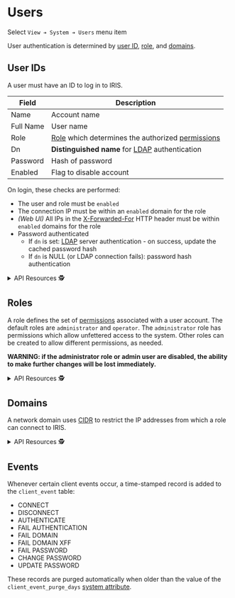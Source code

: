 # Users

Select `View ➔ System ➔ Users` menu item

User authentication is determined by [user ID](#user-ids), [role](#roles),
and [domains](#domains).

## User IDs

A user must have an ID to log in to IRIS.

Field     | Description
----------|-------------
Name      | Account name
Full Name | User name
Role      | [Role](#roles) which determines the authorized [permissions]
Dn        | **Distinguished name** for [LDAP] authentication
Password  | Hash of password
Enabled   | Flag to disable account

On login, these checks are performed:
 - The user and role must be `enabled`
 - The connection IP must be within an `enabled` domain for the role
 - _(Web UI)_ All IPs in the [X-Forwarded-For] HTTP header must be within
   `enabled` domains for the role
 - Password authenticated
   * If `dn` is set: [LDAP] server authentication - on success, update the
     cached password hash
   * If `dn` is NULL (or LDAP connection fails): password hash authentication

<details>
<summary>API Resources 🕵️ </summary>

* `iris/api/user_id`
* `iris/api/user_id/{name}`

| Access       | Primary          | Secondary  |
|--------------|------------------|------------|
| 👁️ View      | name             |            |
| 💡 Manage    | enabled          | password † |
| 🔧 Configure | full\_name, role | dn         |

† _Write only_

</details>

## Roles

A role defines the set of [permissions] associated with a user account.
The default roles are `administrator` and `operator`.  The `administrator` role
has permissions which allow unfettered access to the system.  Other roles can
be created to allow different permissions, as needed.

**WARNING: if the administrator role or admin user are disabled, the ability to
make further changes will be lost immediately.**

<details>
<summary>API Resources 🕵️ </summary>

* `iris/api/role`
* `iris/api/role/{name}`

| Access       | Primary    | Secondary |
|--------------|------------|-----------|
| 👁️  View      | name       |           |
| 💡 Manage    | enabled    |           |
| 🔧 Configure |            | domains   |

</details>

## Domains

A network domain uses [CIDR] to restrict the IP addresses from which a role
can connect to IRIS.

<details>
<summary>API Resources 🕵️ </summary>

* `iris/api/domain`
* `iris/api/domain/{name}`

| Access       | Primary | Secondary |
|--------------|---------|-----------|
| 👁️  View      | name    |           |
| 💡 Manage    | enabled |           |
| 🔧 Configure |         | block     |

</details>

## Events

Whenever certain client events occur, a time-stamped record is added to the
`client_event` table:

* CONNECT
* DISCONNECT
* AUTHENTICATE
* FAIL AUTHENTICATION
* FAIL DOMAIN
* FAIL DOMAIN XFF
* FAIL PASSWORD
* CHANGE PASSWORD
* UPDATE PASSWORD

These records are purged automatically when older than the value of the
`client_event_purge_days` [system attribute].


[CIDR]: https://en.wikipedia.org/wiki/Classless_Inter-Domain_Routing
[device]: controllers.html#devices
[LCS]: lcs.html
[LDAP]: installation.html#ldap
[permissions]: permissions.html
[system attribute]: system_attributes.html
[x-forwarded-for]: https://developer.mozilla.org/en-US/docs/Web/HTTP/Headers/X-Forwarded-For
